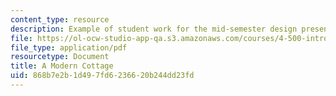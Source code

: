 ```yaml
---
content_type: resource
description: Example of student work for the mid-semester design presentation.
file: https://ol-ocw-studio-app-qa.s3.amazonaws.com/courses/4-500-introduction-to-design-computing-fall-2008/868b7e2b1d497fd6236620b244dd23fd_assn4a_4.pdf
file_type: application/pdf
resourcetype: Document
title: A Modern Cottage
uid: 868b7e2b-1d49-7fd6-2366-20b244dd23fd
---
```

